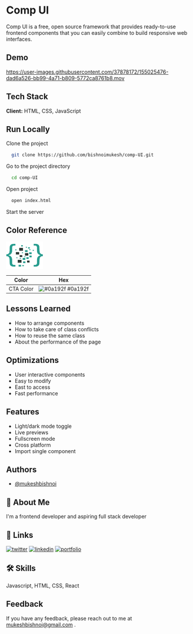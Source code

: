 
# Comp UI

Comp UI is a free, open source framework that provides 
ready-to-use frontend components that you can easily 
combine to build responsive web interfaces. 

## Demo
https://user-images.githubusercontent.com/37878172/155025476-dad6a526-bb99-4a71-b809-5772ca8761b8.mov

## Tech Stack

**Client:** HTML, CSS, JavaScript


## Run Locally

Clone the project

```bash
  git clone https://github.com/bishnoimukesh/comp-UI.git
```

Go to the project directory

```bash
  cd comp-UI
```

Open project

```bash
  open index.html
```

Start the server

## Color Reference
![Logo](https://github.com/bishnoimukesh/comp-UI/blob/development/images/Comp-ui.png)


| Color             | Hex                                                                |
| ----------------- | ------------------------------------------------------------------ |
| CTA Color | ![#0a192f](https://via.placeholder.com/10/0a192f?text=+) #0a192f |

## Lessons Learned 
- How to arrange components
- How to take care of class conflicts
- How to reuse the same class
- About the performance of the page


## Optimizations

- User interactive components
- Easy to modify
- East to access
- Fast performance



## Features

- Light/dark mode toggle
- Live previews
- Fullscreen mode
- Cross platform
- Import single component

## Authors
- [@mukeshbishnoi](https://www.github.com/bishnoimukesh)

## 🚀 About Me
I'm a frontend developer and aspiring full stack developer


## 🔗 Links
[![twitter](https://img.shields.io/badge/twitter-1DA1F2?style=for-the-badge&logo=twitter&logoColor=white)](https://twitter.com/_mukeshbishnoi)
[![linkedin](https://img.shields.io/badge/linkedin-0A66C2?style=for-the-badge&logo=linkedin&logoColor=white)](https://www.linkedin.com/in/bishnoimukesh/)
[![portfolio](https://img.shields.io/badge/my_portfolio-000?style=for-the-badge&logo=ko-fi&logoColor=white)](https://mukeshportfolio.netlify.app/)


## 🛠 Skills
Javascript, HTML, CSS, React

## Feedback

If you have any feedback, please reach out to me at mukeshbishnoi@gmail.com .

